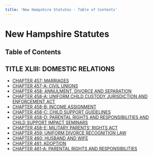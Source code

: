 ```yaml
---
title: 'New Hampshire Statutes - Table of Contents'
---
```


New Hampshire Statutes
======================

Table of Contents
-----------------

TITLE XLIII: DOMESTIC RELATIONS
-------------------------------

-   [CHAPTER 457: MARRIAGES](457.html)
-   [CHAPTER 457-A: CIVIL UNIONS](457-A.html)
-   [CHAPTER 458: ANNULMENT, DIVORCE AND SEPARATION](458.html)
-   [CHAPTER 458-A: UNIFORM CHILD CUSTODY JURISDICTION AND ENFORCEMENT
    ACT](458-A.html)
-   [CHAPTER 458-B: INCOME ASSIGNMENT](458-B.html)
-   [CHAPTER 458-C: CHILD SUPPORT GUIDELINES](458-C.html)
-   [CHAPTER 458-D: PARENTAL RIGHTS AND RESPONSIBILITIES AND CHILD
    SUPPORT IMPACT SEMINARS](458-D.html)
-   [CHAPTER 458-E: MILITARY PARENTS' RIGHTS ACT](458-E.html)
-   [CHAPTER 459: UNIFORM DIVORCE RECOGNITION LAW](459.html)
-   [CHAPTER 460: HUSBAND AND WIFE](460.html)
-   [CHAPTER 461: ADOPTION](461.html)
-   [CHAPTER 461-A: PARENTAL RIGHTS AND RESPONSIBILITIES](461-A.html)
